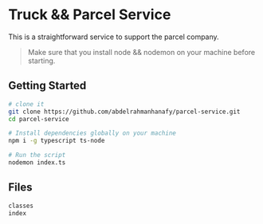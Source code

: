 # Truck && Parcel Service

This is a straightforward service to support the parcel company.

> Make sure that you install node && nodemon on your machine before starting.

## Getting Started

```sh
# clone it
git clone https://github.com/abdelrahmanhanafy/parcel-service.git
cd parcel-service

# Install dependencies globally on your machine
npm i -g typescript ts-node

# Run the script
nodemon index.ts
```

## Files

```sh
classes
index
```
